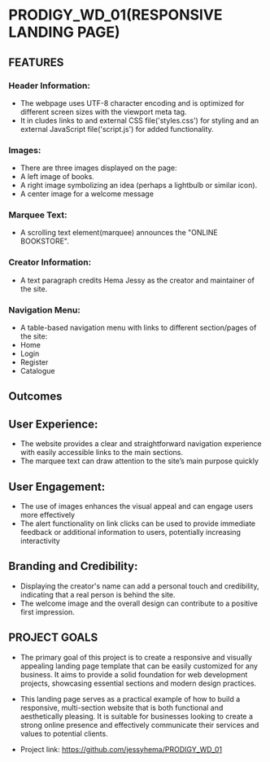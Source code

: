 # PRODIGY_WD_01(RESPONSIVE LANDING PAGE)

## FEATURES
### Header Information:
* The webpage uses UTF-8 character encoding and is optimized for different screen sizes with the viewport meta tag.
* It in cludes links to and external CSS file('styles.css') for styling and an external JavaScript file('script.js') for added functionality.
### Images:
  * There are three images displayed on the page:
  * A left image of books.
  * A right image symbolizing an idea (perhaps a lightbulb or similar icon).
  * A center image for a welcome message
### Marquee Text:
* A scrolling text element(marquee) announces the "ONLINE BOOKSTORE".
### Creator Information:
* A text paragraph credits Hema Jessy as the creator and maintainer of the site.
### Navigation Menu:
* A table-based navigation menu with links to different section/pages of the site:
* Home
* Login
* Register
* Catalogue
## Outcomes
## User Experience:
* The website provides a clear and straightforward navigation experience with easily accessible links to the main sections.
* The marquee text can draw attention to the site’s main purpose quickly
## User Engagement:
* The use of images enhances the visual appeal and can engage users more effectively
* The alert functionality on link clicks can be used to provide immediate feedback or additional information to users, potentially increasing interactivity
## Branding and Credibility:
* Displaying the creator's name can add a personal touch and credibility, indicating that a real person is behind the site.
* The welcome image and the overall design can contribute to a positive first impression.
## PROJECT GOALS
* The primary goal of this project is to create a responsive and visually appealing landing page template that can be easily customized for any business. It aims to provide a solid foundation for web development projects, showcasing essential sections and modern design practices.

* This landing page serves as a practical example of how to build a responsive, multi-section website that is both functional and aesthetically pleasing. It is suitable for businesses looking to create a strong online presence and effectively communicate their services and values to potential clients.
* Project link: https://github.com/jessyhema/PRODIGY_WD_01



  
  
